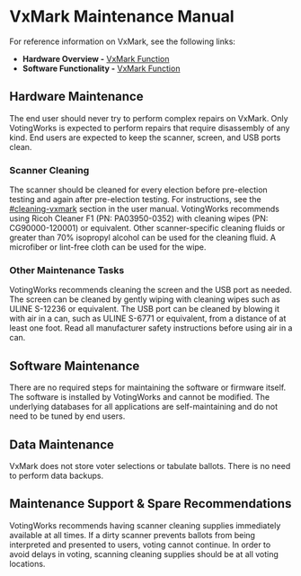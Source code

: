 # VxMark Maintenance Manual

For reference information on VxMark, see the following links:

* **Hardware Overview -** [VxMark Function](https://app.gitbook.com/s/Z4bC0rbmogHEUUuMLAUa/system-overview/vxmark-function "mention")
* **Software Functionality -**  [VxMark Function](https://app.gitbook.com/s/Z4bC0rbmogHEUUuMLAUa/system-overview/vxmark-function "mention")

## Hardware Maintenance

The end user should never try to perform complex repairs on VxMark. Only VotingWorks is expected to perform repairs that require disassembly of any kind. End users are expected to keep the scanner, screen, and USB ports clean.

### Scanner Cleaning

The scanner should be cleaned for every election before pre-election testing and again after pre-election testing. For instructions, see the [#cleaning-vxmark](../vxmark/vxmark-hardware-setup.md#cleaning-vxmark "mention") section in the user manual. VotingWorks recommends using Ricoh Cleaner F1 (PN: PA03950-0352) with cleaning wipes (PN: CG90000-120001) or equivalent. Other scanner-specific cleaning fluids or greater than 70% isopropyl alcohol can be used for the cleaning fluid. A microfiber or lint-free cloth can be used for the wipe.

### Other Maintenance Tasks

VotingWorks recommends cleaning the screen and the USB port as needed. The screen can be cleaned by gently wiping with cleaning wipes such as ULINE S-12236 or equivalent. The USB port can be cleaned by blowing it with air in a can, such as ULINE S-6771 or equivalent, from a distance of at least one foot. Read all manufacturer safety instructions before using air in a can.

## Software Maintenance

There are no required steps for maintaining the software or firmware itself. The software is installed by VotingWorks and cannot be modified. The underlying databases for all applications are self-maintaining and do not need to be tuned by end users.

## Data Maintenance

VxMark does not store voter selections or tabulate ballots. There is no need to perform data backups.

## Maintenance Support & Spare Recommendations

VotingWorks recommends having scanner cleaning supplies immediately available at all times. If a dirty scanner prevents ballots from being interpreted and presented to users, voting cannot continue. In order to avoid delays in voting, scanning cleaning supplies should be at all voting locations.

